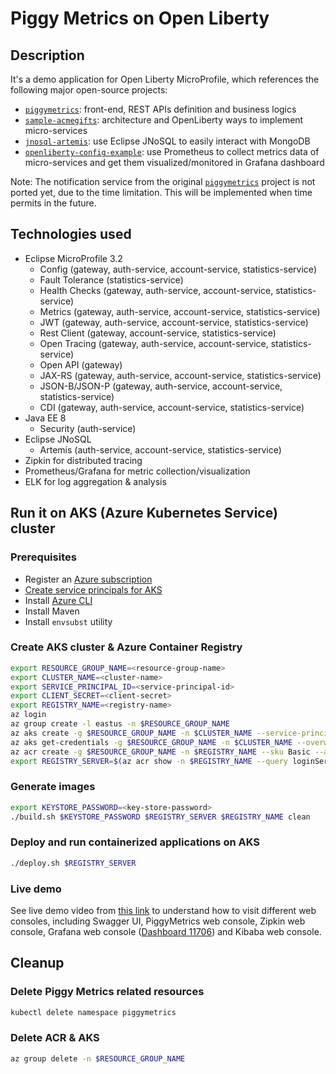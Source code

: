 # Piggy Metrics on Open Liberty

## Description

It's a demo application for Open Liberty MicroProfile, which references the following major open-source projects:

- [`piggymetrics`](https://github.com/sqshq/piggymetrics): front-end, REST APIs definition and business logics 
- [`sample-acmegifts`](https://github.com/OpenLiberty/sample-acmegifts): architecture and OpenLiberty ways to implement micro-services
- [`jnosql-artemis`](https://github.com/eugenp/tutorials/tree/master/persistence-modules/jnosql/jnosql-artemis): use Eclipse JNoSQL to easily interact with MongoDB
- [`openliberty-config-example`](https://github.com/sdaschner/openliberty-config-example/tree/prometheus-k8s): use Prometheus to collect metrics data of micro-services and get them visualized/monitored in Grafana dashboard

Note: The notification service from the original [`piggymetrics`](https://github.com/sqshq/piggymetrics) project is not ported yet, due to the time limitation. This will be implemented when time permits in the future.

## Technologies used

- Eclipse MicroProfile 3.2
  - Config (gateway, auth-service, account-service, statistics-service)
  - Fault Tolerance (statistics-service)
  - Health Checks (gateway, auth-service, account-service, statistics-service)
  - Metrics (gateway, auth-service, account-service, statistics-service)
  - JWT (gateway, auth-service, account-service, statistics-service)
  - Rest Client (gateway, account-service, statistics-service)
  - Open Tracing (gateway, auth-service, account-service, statistics-service)
  - Open API (gateway)
  - JAX-RS (gateway, auth-service, account-service, statistics-service)
  - JSON-B/JSON-P (gateway, auth-service, account-service, statistics-service)
  - CDI (gateway, auth-service, account-service, statistics-service)
- Java EE 8
  - Security (auth-service)
- Eclipse JNoSQL
  - Artemis (auth-service, account-service, statistics-service)
- Zipkin for distributed tracing
- Prometheus/Grafana for metric collection/visualization
- ELK for log aggregation & analysis

## Run it on AKS (Azure Kubernetes Service) cluster

### Prerequisites

- Register an [Azure subscription](https://azure.microsoft.com/)
- [Create service principals for AKS](https://docs.microsoft.com/azure/aks/kubernetes-service-principal#manually-create-a-service-principal)
- Install [Azure CLI](https://docs.microsoft.com/cli/azure/install-azure-cli?view=azure-cli-latest)
- Install Maven
- Install `envsubst` utility

### Create AKS cluster & Azure Container Registry

```bash
export RESOURCE_GROUP_NAME=<resource-group-name>
export CLUSTER_NAME=<cluster-name>
export SERVICE_PRINCIPAL_ID=<service-principal-id>
export CLIENT_SECRET=<client-secret>
export REGISTRY_NAME=<registry-name>
az login
az group create -l eastus -n $RESOURCE_GROUP_NAME
az aks create -g $RESOURCE_GROUP_NAME -n $CLUSTER_NAME --service-principal $SERVICE_PRINCIPAL_ID --client-secret $CLIENT_SECRET --generate-ssh-keys
az aks get-credentials -g $RESOURCE_GROUP_NAME -n $CLUSTER_NAME --overwrite-existing
az acr create -g $RESOURCE_GROUP_NAME -n $REGISTRY_NAME --sku Basic --admin-enabled
export REGISTRY_SERVER=$(az acr show -n $REGISTRY_NAME --query loginServer | tr -d '"')
```

### Generate images

```bash
export KEYSTORE_PASSWORD=<key-store-password>
./build.sh $KEYSTORE_PASSWORD $REGISTRY_SERVER $REGISTRY_NAME clean
```

### Deploy and run containerized applications on AKS

```bash
./deploy.sh $REGISTRY_SERVER
```

### Live demo

See live demo video from [this link](./media/PiggyMetrics_on_Open_Liberty.mp4) to understand how to visit different web consoles, including Swagger UI, PiggyMetrics web console, Zipkin web console, Grafana web console ([Dashboard 11706](https://grafana.com/grafana/dashboards/11706)) and Kibaba web console.

## Cleanup

### Delete Piggy Metrics related resources

```bash
kubectl delete namespace piggymetrics
```

### Delete ACR & AKS

```bash
az group delete -n $RESOURCE_GROUP_NAME
```
